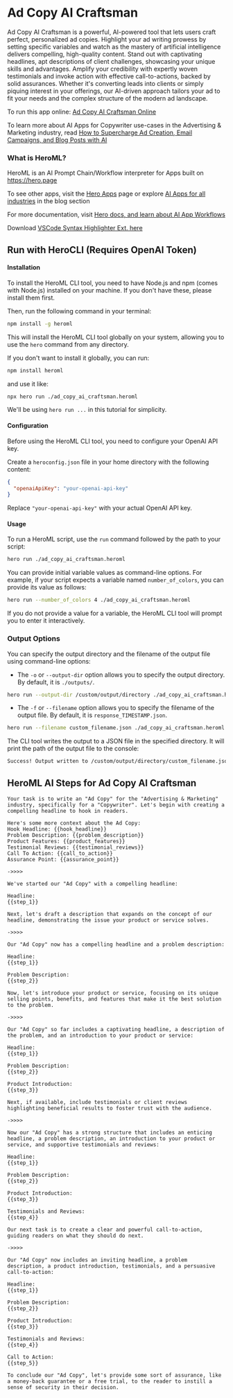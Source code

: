 # Ad Copy AI Craftsman

Ad Copy AI Craftsman is a powerful, AI-powered tool that lets users craft perfect, personalized ad copies. Highlight your ad writing prowess by setting specific variables and watch as the mastery of artificial intelligence delivers compelling, high-quality content. Stand out with captivating headlines, apt descriptions of client challenges, showcasing your unique skills and advantages. Amplify your credibility with expertly woven testimonials and invoke action with effective call-to-actions, backed by solid assurances. Whether it's converting leads into clients or simply piquing interest in your offerings, our AI-driven approach tailors your ad to fit your needs and the complex structure of the modern ad landscape.

To run this app online: [Ad Copy AI Craftsman Online](https://hero.page/app/ad-copy-ai-craftsman-ai-driven-ad-creation-mastery/zt4Bcuxgv9VhkFeIP46F)

To learn more about AI Apps for Copywriter use-cases in the Advertising & Marketing industry, read [How to Supercharge Ad Creation, Email Campaigns, and Blog Posts with AI](https://hero.page/blog/ai/advertising-and-marketing/how-to-supercharge-ad-creation-email-campaigns-and-blog-posts-with-ai/170716)

### What is HeroML?
HeroML is an AI Prompt Chain/Workflow interpreter for Apps built on https://hero.page 

To see other apps, visit the [Hero Apps](https://hero.page/apps) page or explore [AI Apps for all industries](https://hero.page/blog) in the blog section

For more documentation, visit [Hero docs, and learn about AI App Workflows](https://hero.page/tutorials/introduction-to-heroml)

Download [VSCode Syntax Highlighter Ext. here](https://marketplace.visualstudio.com/items?itemName=hero-page.heroml)

## Run with HeroCLI (Requires OpenAI Token)

#### Installation

To install the HeroML CLI tool, you need to have Node.js and npm (comes with Node.js) installed on your machine. If you don't have these, please install them first. 

Then, run the following command in your terminal:

```bash
npm install -g heroml
```

This will install the HeroML CLI tool globally on your system, allowing you to use the `hero` command from any directory.

If you don't want to install it globally, you can run:

```bash
npm install heroml
```

and use it like:

```bash
npx hero run ./ad_copy_ai_craftsman.heroml
```

We'll be using `hero run ...` in this tutorial for simplicity.

#### Configuration

Before using the HeroML CLI tool, you need to configure your OpenAI API key. 

Create a `heroconfig.json` file in your home directory with the following content:

```json
{
  "openaiApiKey": "your-openai-api-key"
}
```

Replace `"your-openai-api-key"` with your actual OpenAI API key.

#### Usage

To run a HeroML script, use the `run` command followed by the path to your script:

```bash
hero run ./ad_copy_ai_craftsman.heroml
```

You can provide initial variable values as command-line options. For example, if your script expects a variable named `number_of_colors`, you can provide its value as follows:

```bash
hero run --number_of_colors 4 ./ad_copy_ai_craftsman.heroml
```

If you do not provide a value for a variable, the HeroML CLI tool will prompt you to enter it interactively.

### Output Options

You can specify the output directory and the filename of the output file using command-line options:

- The `-o` or `--output-dir` option allows you to specify the output directory. By default, it is `./outputs/`.

```bash
hero run --output-dir /custom/output/directory ./ad_copy_ai_craftsman.heroml
```

- The `-f` or `--filename` option allows you to specify the filename of the output file. By default, it is `response_TIMESTAMP.json`.

```bash
hero run --filename custom_filename.json ./ad_copy_ai_craftsman.heroml
```

The CLI tool writes the output to a JSON file in the specified directory. It will print the path of the output file to the console:

```bash
Success! Output written to /custom/output/directory/custom_filename.json
```


## HeroML AI Steps for Ad Copy AI Craftsman
```
Your task is to write an "Ad Copy" for the "Advertising & Marketing" industry, specifically for a "Copywriter". Let's begin with creating a compelling headline to hook in readers.

Here's some more context about the Ad Copy:
Hook Headline: {{hook_headline}}
Problem Description: {{problem_description}}
Product Features: {{product_features}}
Testimonial Reviews: {{testimonial_reviews}}
Call To Action: {{call_to_action}}
Assurance Point: {{assurance_point}}

->>>>

We've started our "Ad Copy" with a compelling headline:

Headline:
{{step_1}}

Next, let's draft a description that expands on the concept of our headline, demonstrating the issue your product or service solves.

->>>>

Our "Ad Copy" now has a compelling headline and a problem description:

Headline:
{{step_1}}

Problem Description:
{{step_2}}

Now, let's introduce your product or service, focusing on its unique selling points, benefits, and features that make it the best solution to the problem.

->>>>

Our "Ad Copy" so far includes a captivating headline, a description of the problem, and an introduction to your product or service:

Headline:
{{step_1}}

Problem Description:
{{step_2}}

Product Introduction:
{{step_3}}

Next, if available, include testimonials or client reviews highlighting beneficial results to foster trust with the audience.

->>>>

Now our "Ad Copy" has a strong structure that includes an enticing headline, a problem description, an introduction to your product or service, and supportive testimonials and reviews:

Headline:
{{step_1}}

Problem Description:
{{step_2}}

Product Introduction:
{{step_3}}

Testimonials and Reviews:
{{step_4}}

Our next task is to create a clear and powerful call-to-action, guiding readers on what they should do next.

->>>>

Our "Ad Copy" now includes an inviting headline, a problem description, a product introduction, testimonials, and a persuasive call-to-action:

Headline:
{{step_1}} 

Problem Description:
{{step_2}}

Product Introduction:
{{step_3}}

Testimonials and Reviews:
{{step_4}}

Call to Action:
{{step_5}}

To conclude our "Ad Copy", let's provide some sort of assurance, like a money-back guarantee or a free trial, to the reader to instill a sense of security in their decision.


```

